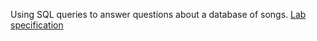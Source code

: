 Using SQL queries to answer questions about a database of songs. [Lab specification](https://cs50.harvard.edu/x/2023/labs/7/)
